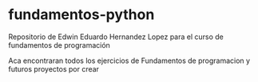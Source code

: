 # fundamentos-python
Repositorio de Edwin Eduardo Hernandez Lopez para el curso de fundamentos de programación

Aca encontraran todos los ejercicios de Fundamentos de programacion y futuros proyectos por crear
